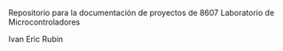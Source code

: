 Repositorio para la documentación de proyectos de
8607 Laboratorio de Microcontroladores

Ivan Eric Rubin
